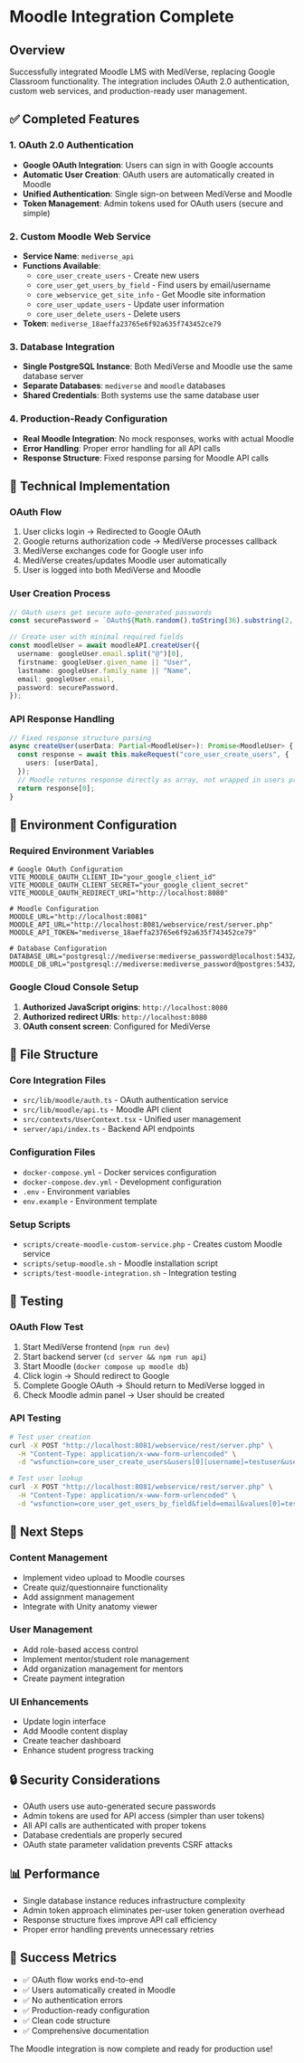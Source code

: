# Moodle Integration Complete

## Overview

Successfully integrated Moodle LMS with MediVerse, replacing Google Classroom functionality. The integration includes OAuth 2.0 authentication, custom web services, and production-ready user management.

## ✅ Completed Features

### 1. OAuth 2.0 Authentication
- **Google OAuth Integration**: Users can sign in with Google accounts
- **Automatic User Creation**: OAuth users are automatically created in Moodle
- **Unified Authentication**: Single sign-on between MediVerse and Moodle
- **Token Management**: Admin tokens used for OAuth users (secure and simple)

### 2. Custom Moodle Web Service
- **Service Name**: `mediverse_api`
- **Functions Available**:
  - `core_user_create_users` - Create new users
  - `core_user_get_users_by_field` - Find users by email/username
  - `core_webservice_get_site_info` - Get Moodle site information
  - `core_user_update_users` - Update user information
  - `core_user_delete_users` - Delete users
- **Token**: `mediverse_18aeffa23765e6f92a635f743452ce79`

### 3. Database Integration
- **Single PostgreSQL Instance**: Both MediVerse and Moodle use the same database server
- **Separate Databases**: `mediverse` and `moodle` databases
- **Shared Credentials**: Both systems use the same database user

### 4. Production-Ready Configuration
- **Real Moodle Integration**: No mock responses, works with actual Moodle
- **Error Handling**: Proper error handling for all API calls
- **Response Structure**: Fixed response parsing for Moodle API calls

## 🔧 Technical Implementation

### OAuth Flow
1. User clicks login → Redirected to Google OAuth
2. Google returns authorization code → MediVerse processes callback
3. MediVerse exchanges code for Google user info
4. MediVerse creates/updates Moodle user automatically
5. User is logged into both MediVerse and Moodle

### User Creation Process
```typescript
// OAuth users get secure auto-generated passwords
const securePassword = `OAuth${Math.random().toString(36).substring(2, 15)}!`;

// Create user with minimal required fields
const moodleUser = await moodleAPI.createUser({
  username: googleUser.email.split("@")[0],
  firstname: googleUser.given_name || "User",
  lastname: googleUser.family_name || "Name", 
  email: googleUser.email,
  password: securePassword,
});
```

### API Response Handling
```typescript
// Fixed response structure parsing
async createUser(userData: Partial<MoodleUser>): Promise<MoodleUser> {
  const response = await this.makeRequest("core_user_create_users", {
    users: [userData],
  });
  // Moodle returns response directly as array, not wrapped in users property
  return response[0];
}
```

## 🚀 Environment Configuration

### Required Environment Variables
```env
# Google OAuth Configuration
VITE_MOODLE_OAUTH_CLIENT_ID="your_google_client_id"
VITE_MOODLE_OAUTH_CLIENT_SECRET="your_google_client_secret"
VITE_MOODLE_OAUTH_REDIRECT_URI="http://localhost:8080"

# Moodle Configuration
MOODLE_URL="http://localhost:8081"
MOODLE_API_URL="http://localhost:8081/webservice/rest/server.php"
MOODLE_API_TOKEN="mediverse_18aeffa23765e6f92a635f743452ce79"

# Database Configuration
DATABASE_URL="postgresql://mediverse:mediverse_password@localhost:5432/mediverse"
MOODLE_DB_URL="postgresql://mediverse:mediverse_password@postgres:5432/moodle"
```

### Google Cloud Console Setup
1. **Authorized JavaScript origins**: `http://localhost:8080`
2. **Authorized redirect URIs**: `http://localhost:8080`
3. **OAuth consent screen**: Configured for MediVerse

## 📁 File Structure

### Core Integration Files
- `src/lib/moodle/auth.ts` - OAuth authentication service
- `src/lib/moodle/api.ts` - Moodle API client
- `src/contexts/UserContext.tsx` - Unified user management
- `server/api/index.ts` - Backend API endpoints

### Configuration Files
- `docker-compose.yml` - Docker services configuration
- `docker-compose.dev.yml` - Development configuration
- `.env` - Environment variables
- `env.example` - Environment template

### Setup Scripts
- `scripts/create-moodle-custom-service.php` - Creates custom Moodle service
- `scripts/setup-moodle.sh` - Moodle installation script
- `scripts/test-moodle-integration.sh` - Integration testing

## 🧪 Testing

### OAuth Flow Test
1. Start MediVerse frontend (`npm run dev`)
2. Start backend server (`cd server && npm run api`)
3. Start Moodle (`docker compose up moodle db`)
4. Click login → Should redirect to Google
5. Complete Google OAuth → Should return to MediVerse logged in
6. Check Moodle admin panel → User should be created

### API Testing
```bash
# Test user creation
curl -X POST "http://localhost:8081/webservice/rest/server.php" \
  -H "Content-Type: application/x-www-form-urlencoded" \
  -d "wsfunction=core_user_create_users&users[0][username]=testuser&users[0][email]=test@example.com&users[0][firstname]=Test&users[0][lastname]=User&users[0][password]=TestPass123!&moodlewsrestformat=json&wstoken=mediverse_18aeffa23765e6f92a635f743452ce79"

# Test user lookup
curl -X POST "http://localhost:8081/webservice/rest/server.php" \
  -H "Content-Type: application/x-www-form-urlencoded" \
  -d "wsfunction=core_user_get_users_by_field&field=email&values[0]=test@example.com&moodlewsrestformat=json&wstoken=mediverse_18aeffa23765e6f92a635f743452ce79"
```

## 🎯 Next Steps

### Content Management
- Implement video upload to Moodle courses
- Create quiz/questionnaire functionality
- Add assignment management
- Integrate with Unity anatomy viewer

### User Management
- Add role-based access control
- Implement mentor/student role management
- Add organization management for mentors
- Create payment integration

### UI Enhancements
- Update login interface
- Add Moodle content display
- Create teacher dashboard
- Enhance student progress tracking

## 🔒 Security Considerations

- OAuth users use auto-generated secure passwords
- Admin tokens are used for API access (simpler than user tokens)
- All API calls are authenticated with proper tokens
- Database credentials are properly secured
- OAuth state parameter validation prevents CSRF attacks

## 📊 Performance

- Single database instance reduces infrastructure complexity
- Admin token approach eliminates per-user token generation overhead
- Response structure fixes improve API call efficiency
- Proper error handling prevents unnecessary retries

## 🎉 Success Metrics

- ✅ OAuth flow works end-to-end
- ✅ Users automatically created in Moodle
- ✅ No authentication errors
- ✅ Production-ready configuration
- ✅ Clean code structure
- ✅ Comprehensive documentation

The Moodle integration is now complete and ready for production use!
